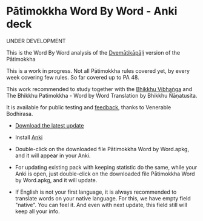 # Pātimokkha Word By Word - Anki deck

UNDER DEVELOPMENT

This is the Word By Word analysis of the [Dvemātikāpāḷi](https://www.digitalpalireader.online/_dprhtml/index.html?loc=v.6.0.x.x.x.x.t) version of the Pātimokkha

This is a work in progress. Not all Pātimokkha rules covered yet, by every week covering few rules. So far covered up to PA 48. 

This work recommended to study together with the [Bhikkhu Vibhaṅga](https://suttacentral.net/pitaka/vinaya/pli-tv-vi/pli-tv-bu-vb) and The Bhikkhu Patimokkha - Word by Word Translation by Bhikkhu Ñāṇatusita.

It is available for public testing and [feedback](https://docs.google.com/forms/d/e/1FAIpQLSdG6zKDtlwibtrX-cbKVn4WmIs8miH4VnuJvb7f94plCDKJyA/viewform), thanks to Venerable Bodhirasa.

- [Download the latest update](https://github.com/sasanarakkha/study-tools/raw/main/Anki_Decks/P%C4%81timokkha_Word_By_Word/P%C4%81timokkha%20Word%20By%20Word.apkg)

- Install [Anki](https://apps.ankiweb.net/)

- Double-click on the downloaded file Pātimokkha Word by Word.apkg, and it will appear in your Anki.

- For updating existing pack with keeping statistic do the same, while your Anki is open, just double-click on the downloaded file Pātimokkha Word by Word.apkg, and it will update.

- If English is not your first language, it is always recommended to translate words on your native language. For this, we have empty field "native". You can feel it. And even with next update, this field still will keep all your info.